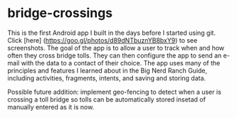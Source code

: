 # bridge-crossings

This is the first Android app I built in the days before I started using git. Click [here] (https://goo.gl/photos/d89dNTbuznYB8bxY9) to see screenshots. The goal of the app is to allow a user to track when and how often they cross bridge tolls. They can then configure the app to send an e-mail with the data to a contact of their choice. The app uses many of the principles and features I learned about in the Big Nerd Ranch Guide, including activities, fragments, intents, and saving and storing data.

Possible future addition: implement geo-fencing to detect when a user is crossing a toll bridge so tolls can be automatically stored insetad of manually entered as it is now. 
